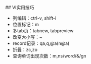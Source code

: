 ﻿﻿## VI实用技巧- 列编辑：ctrl-v, shift-i- 位置标记：m- 多tab页：tabnew, tabpreview- 改变大小写：~- record记录：qa,q,@a(n@a)- 折叠：zc,zo- 查询单词出现次数：m,ns/word/&/gn